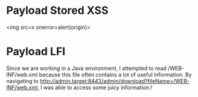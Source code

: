 # Payload Stored XSS
<img src=x onerror​=alert(origin)>
# Payload LFI
Since we are working in a Java environment, I attempted to read /WEB-INF/web.xml because this file often contains a lot of useful information. By navigating to http://admin.target:8443/admin/download?fileName=/WEB-INF/web.xml, I was able to access some juicy information.!
